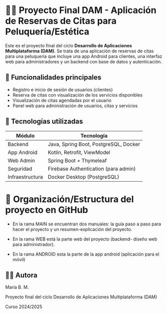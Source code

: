 # 💇‍♀️ Proyecto Final DAM - Aplicación de Reservas de Citas para Peluquería/Estética
Este es el proyecto final del ciclo **Desarrollo de Aplicaciones Multiplataforma (DAM)**. Se trata de una aplicación de reservas de citas para una peluquería que incluye una app Android para clientes, una interfaz web para administradores y un backend con base de datos y autenticación.

## 📱 Funcionalidades principales

- Registro e inicio de sesión de usuarios (clientes)
- Reserva de citas con visualización de los servicios disponibles
- Visualización de citas agendadas por el usuario
- Panel web para administración de usuarios, citas y servicios

## 🧰 Tecnologías utilizadas

| Módulo            | Tecnología                         |
|-------------------|-------------------------------------|
| Backend           | Java, Spring Boot, PostgreSQL, Docker |
| App Android       | Kotlin, Retrofit, ViewModel         |
| Web Admin         | Spring Boot + Thymeleaf              |
| Seguridad         | Firebase Authentication (para admin) |
| Infraestructura   | Docker Desktop (PostgreSQL)         |

# 📄 Organización/Estructura del proyecto en GitHub

- En la rama MAIN se encuentran dos manuales: la guía paso a paso para hacer el proyecto y un resumen-explicación del proyecto.

- En la rama WEB está la parte web del proyecto (backend- diseño web para administrador).

- En la rama ANDROID esta la parte de la app android (aplicación para el móvil)


## 👩‍💻 Autora
María B. M.

Proyecto final del ciclo Desarrollo de Aplicaciones Multiplataforma (DAM)

Curso 2024/2025


